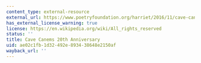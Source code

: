 ```yaml
---
content_type: external-resource
external_url: https://www.poetryfoundation.org/harriet/2016/11/cave-canems-twentieth-anniversary
has_external_license_warning: true
license: https://en.wikipedia.org/wiki/All_rights_reserved
status: ''
title: Cave Canems 20th Anniversary
uid: ae02c1fb-1d32-492e-8934-38648e2150af
wayback_url: ''
---
```

